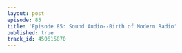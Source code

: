 ```yaml
---
layout: post
episode: 85
title: 'Episode 85: Sound Audio--Birth of Modern Radio'
published: true
track_id: 450615870
---
```

<div class='list post-player' track='{{page.track_id}}'></div>
